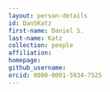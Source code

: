```yaml
---
layout: person-details
id: DanSKatz
first-name: Daniel S.
last-name: Katz
collection: people
affiliation:
homepage:
github_username: 
orcid: 0000-0001-5934-7525
---
```

